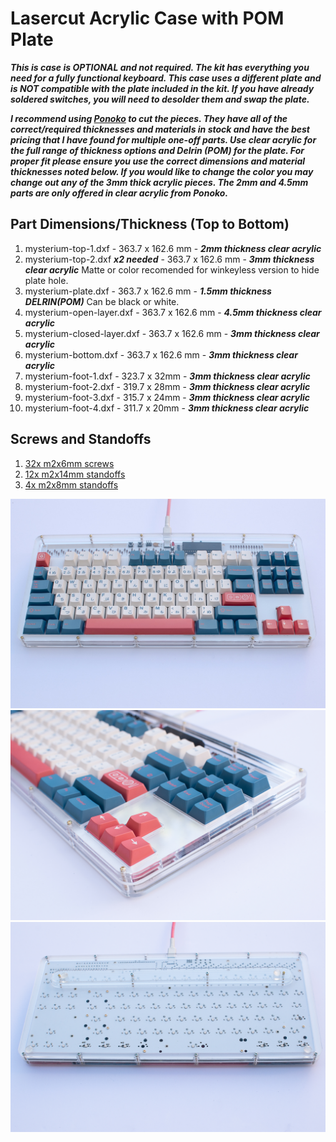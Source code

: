 # Lasercut Acrylic Case with POM Plate

***This is case is OPTIONAL and not required. The kit has everything you need for a fully functional keyboard.
This case uses a different plate and is NOT compatible with the plate included in the kit.
If you have already soldered switches, you will need to desolder them and swap the plate.***

***I recommend using [Ponoko](https://www.ponoko.com) to cut the pieces. They have all of the correct/required thicknesses and materials in stock and have the best pricing that I have found for multiple one-off parts. Use clear acrylic for the full range of thickness options and Delrin (POM) for the plate. For proper fit please ensure you use the correct dimensions and material thicknesses noted below. If you would like to change the color you may change out any of the 3mm thick acrylic pieces. The 2mm and 4.5mm parts are only offered in clear acrylic from Ponoko.***

## Part Dimensions/Thickness (Top to Bottom)
1. mysterium-top-1.dxf - 363.7 x 162.6 mm - ***2mm thickness clear acrylic***
2. mysterium-top-2.dxf ***x2 needed*** - 363.7 x 162.6 mm - ***3mm thickness clear acrylic*** Matte or color recomended for winkeyless version to hide plate hole.
3. mysterium-plate.dxf - 363.7 x 162.6 mm - ***1.5mm thickness DELRIN(POM)*** Can be black or white.
4. mysterium-open-layer.dxf - 363.7 x 162.6 mm - ***4.5mm thickness clear acrylic***
5. mysterium-closed-layer.dxf - 363.7 x 162.6 mm - ***3mm thickness clear acrylic***
6. mysterium-bottom.dxf - 363.7 x 162.6 mm - ***3mm thickness clear acrylic***
7. mysterium-foot-1.dxf - 323.7 x 32mm - ***3mm thickness clear acrylic***
8. mysterium-foot-2.dxf - 319.7 x 28mm - ***3mm thickness clear acrylic***
9. mysterium-foot-3.dxf - 315.7 x 24mm - ***3mm thickness clear acrylic***
10. mysterium-foot-4.dxf - 311.7 x 20mm - ***3mm thickness clear acrylic***

## Screws and Standoffs
1. [32x m2x6mm screws](https://www.aliexpress.com/item/32870342767.html?spm=a2g0o.productlist.0.0.27966799mfy194&algo_pvid=98f7a66e-57d9-4ca1-95a8-3b2bc99288b9&algo_expid=98f7a66e-57d9-4ca1-95a8-3b2bc99288b9-13&btsid=da4f7f18-e93d-4ac9-b663-3a1246c85e80&ws_ab_test=searchweb0_0,searchweb201602_7,searchweb201603_53)
2. [12x m2x14mm standoffs](https://www.aliexpress.com/item/32968906213.html?spm=a2g0o.productlist.0.0.265047aaJgjb3X&algo_pvid=cd49ee05-cc1d-4ee2-adb1-eb3f27e62dc2&algo_expid=cd49ee05-cc1d-4ee2-adb1-eb3f27e62dc2-18&btsid=dcb8921a-e3ef-46a9-ae35-4c76361d9e36&ws_ab_test=searchweb0_0,searchweb201602_7,searchweb201603_53)
3. [4x m2x8mm standoffs](https://www.aliexpress.com/item/32968906213.html?spm=a2g0o.productlist.0.0.265047aaJgjb3X&algo_pvid=cd49ee05-cc1d-4ee2-adb1-eb3f27e62dc2&algo_expid=cd49ee05-cc1d-4ee2-adb1-eb3f27e62dc2-18&btsid=dcb8921a-e3ef-46a9-ae35-4c76361d9e36&ws_ab_test=searchweb0_0,searchweb201602_7,searchweb201603_53)

![mysterium](../doc/images/mysterium-case-top.jpg)
![](../doc/images/mysterium-case-side.jpg)
![](../doc/images/mysterium-case-bottom.jpg)